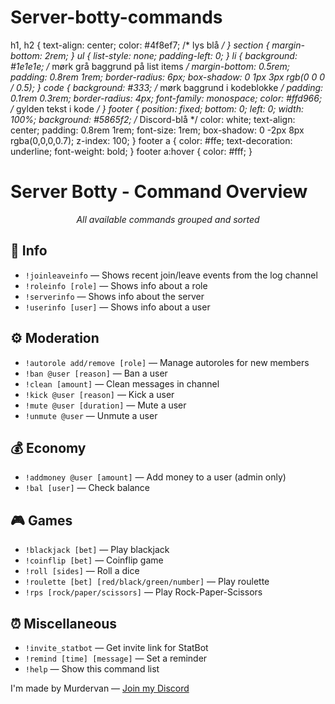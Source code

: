# Server-botty-commands

  h1, h2 {
    text-align: center;
    color: #4f8ef7; /* lys blå */
  }
  section {
    margin-bottom: 2rem;
  }
  ul {
    list-style: none;
    padding-left: 0;
  }
  li {
    background: #1e1e1e; /* mørk grå baggrund på list items */
    margin-bottom: 0.5rem;
    padding: 0.8rem 1rem;
    border-radius: 6px;
    box-shadow: 0 1px 3px rgb(0 0 0 / 0.5);
  }
  code {
    background: #333; /* mørk baggrund i kodeblokke */
    padding: 0.1rem 0.3rem;
    border-radius: 4px;
    font-family: monospace;
    color: #ffd966; /* gylden tekst i kode */
  }
  footer {
    position: fixed;
    bottom: 0;
    left: 0;
    width: 100%;
    background: #5865f2; /* Discord-blå */
    color: white;
    text-align: center;
    padding: 0.8rem 1rem;
    font-size: 1rem;
    box-shadow: 0 -2px 8px rgba(0,0,0,0.7);
    z-index: 100;
  }
  footer a {
    color: #ffe;
    text-decoration: underline;
    font-weight: bold;
  }
  footer a:hover {
    color: #fff;
  }
</style>
</head>
<body>
  <h1>Server Botty - Command Overview</h1>
  <p style="text-align:center; font-style: italic;">All available commands grouped and sorted</p>

  <section>
    <h2>📜 Info</h2>
    <ul>
      <li><code>!joinleaveinfo</code> — Shows recent join/leave events from the log channel</li>
      <li><code>!roleinfo [role]</code> — Shows info about a role</li>
      <li><code>!serverinfo</code> — Shows info about the server</li>
      <li><code>!userinfo [user]</code> — Shows info about a user</li>
    </ul>
  </section>

  <section>
    <h2>⚙️ Moderation</h2>
    <ul>
      <li><code>!autorole add/remove [role]</code> — Manage autoroles for new members</li>
      <li><code>!ban @user [reason]</code> — Ban a user</li>
      <li><code>!clean [amount]</code> — Clean messages in channel</li>
      <li><code>!kick @user [reason]</code> — Kick a user</li>
      <li><code>!mute @user [duration]</code> — Mute a user</li>
      <li><code>!unmute @user</code> — Unmute a user</li>
    </ul>
  </section>

  <section>
    <h2>💰 Economy</h2>
    <ul>
      <li><code>!addmoney @user [amount]</code> — Add money to a user (admin only)</li>
      <li><code>!bal [user]</code> — Check balance</li>
    </ul>
  </section>

  <section>
    <h2>🎮 Games</h2>
    <ul>
      <li><code>!blackjack [bet]</code> — Play blackjack</li>
      <li><code>!coinflip [bet]</code> — Coinflip game</li>
      <li><code>!roll [sides]</code> — Roll a dice</li>
      <li><code>!roulette [bet] [red/black/green/number]</code> — Play roulette</li>
      <li><code>!rps [rock/paper/scissors]</code> — Play Rock-Paper-Scissors</li>
    </ul>
  </section>

  <section>
    <h2>⏰ Miscellaneous</h2>
    <ul>
      <li><code>!invite_statbot</code> — Get invite link for StatBot</li>
      <li><code>!remind [time] [message]</code> — Set a reminder</li>
      <li><code>!help</code> — Show this command list</li>
    </ul>
  </section>

  <footer>
    I'm made by Murdervan — <a href="https://discord.gg/9NdbUZc8j5" target="_blank" rel="noopener noreferrer">Join my Discord</a>
  </footer>
</body>
</html>
